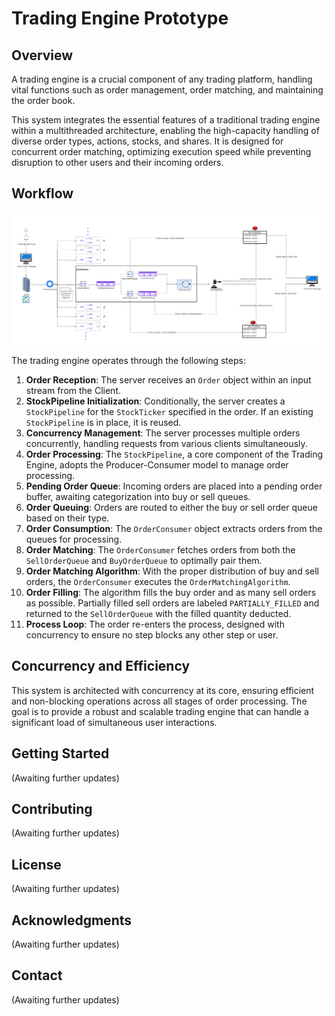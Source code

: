 # Trading Engine Prototype

## Overview

A trading engine is a crucial component of any trading platform, handling vital functions such as order management, order matching, and maintaining the order book. 

This system integrates the essential features of a traditional trading engine within a multithreaded architecture, enabling the high-capacity handling of diverse order types, actions, stocks, and shares. It is designed for concurrent order matching, optimizing execution speed while preventing disruption to other users and their incoming orders.

## Workflow

![Trading Engine Process](Trading_Engine_2024.png)

The trading engine operates through the following steps:

1. **Order Reception**: The server receives an `Order` object within an input stream from the Client.
2. **StockPipeline Initialization**: Conditionally, the server creates a `StockPipeline` for the `StockTicker` specified in the order. If an existing `StockPipeline` is in place, it is reused.
3. **Concurrency Management**: The server processes multiple orders concurrently, handling requests from various clients simultaneously.
4. **Order Processing**: The `StockPipeline`, a core component of the Trading Engine, adopts the Producer-Consumer model to manage order processing.
5. **Pending Order Queue**: Incoming orders are placed into a pending order buffer, awaiting categorization into buy or sell queues.
6. **Order Queuing**: Orders are routed to either the buy or sell order queue based on their type.
7. **Order Consumption**: The `OrderConsumer` object extracts orders from the queues for processing.
8. **Order Matching**: The `OrderConsumer` fetches orders from both the `SellOrderQueue` and `BuyOrderQueue` to optimally pair them.
9. **Order Matching Algorithm**: With the proper distribution of buy and sell orders, the `OrderConsumer` executes the `OrderMatchingAlgorithm`.
10. **Order Filling**: The algorithm fills the buy order and as many sell orders as possible. Partially filled sell orders are labeled `PARTIALLY_FILLED` and returned to the `SellOrderQueue` with the filled quantity deducted.
11. **Process Loop**: The order re-enters the process, designed with concurrency to ensure no step blocks any other step or user.

## Concurrency and Efficiency

This system is architected with concurrency at its core, ensuring efficient and non-blocking operations across all stages of order processing. The goal is to provide a robust and scalable trading engine that can handle a significant load of simultaneous user interactions.

## Getting Started

(Awaiting further updates)

## Contributing

(Awaiting further updates)

## License

(Awaiting further updates)

## Acknowledgments

(Awaiting further updates)

## Contact

(Awaiting further updates)

